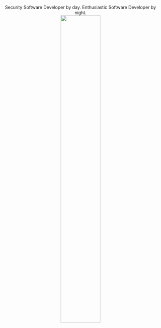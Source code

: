 



<p align="center">Security Software Developer by day. Enthusiastic Software Developer by night.<br>
<img src="https://github.com/SP-XD/SP-XD/raw/main/images/dev-working_rounded.gif" width="50%">
</p>


<!--
**AnthonyQ98/AnthonyQ98** is a ✨ _special_ ✨ repository because its `README.md` (this file) appears on your GitHub profile.

Here are some ideas to get you started:

- 🔭 I’m currently working on ...
- 🌱 I’m currently learning ...
- 👯 I’m looking to collaborate on ...
- 🤔 I’m looking for help with ...
- 💬 Ask me about ...
- 📫 How to reach me: ...
- 😄 Pronouns: ...
- ⚡ Fun fact: ...
-->
